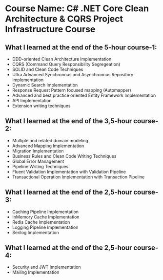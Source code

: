 # Course Name: C# .NET Core Clean Architecture & CQRS Project Infrastructure Course

## What I learned at the end of the 5-hour course-1:

- DDD-oriented Clean Architecture Implementation
- CQRS (Command Query Responsibility Segregeation)
- SOLID and Clean Code Techniques 
- Ultra Advanced Synchronous and Asynchronous Repository Implementation 
- Dynamic Search Implementation 
- Response Request Pattern focused mapping (Automapper) 
- Advanced and best practice oriented Entity Framework Implementation 
- API Implementation 
- Extension writing techniques

## What I learned at the end of the 3,5-hour course-2:

- Multiple and related domain modeling
- Advanced Mapping Implementation
- Migration Implementation
- Business Rules and Clean Code Writing Techniques
- Global Error Management
- Pipeline Writing Techniques
- Fluent Validation Implementation with Validation Pipeline
- Transactional Operation Implementation with Transaction Pipeline

## What I learned at the end of the 2,5-hour course-3:

- Caching Pipeline Implementation
- InMemory Cache Implementation
- Redis Cache Implementation
- Logging Pipeline Implementation
- Serilog Implementation

## What I learned at the end of the 2,5-hour course-4:

- Security and JWT Implementation
- Mailing Implementation
